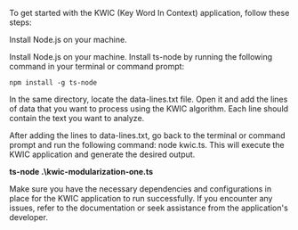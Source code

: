 To get started with the KWIC (Key Word In Context) application, follow these steps:

Install Node.js on your machine.

Install Node.js on your machine.
Install ts-node by running the following command in your terminal or command prompt:
```
npm install -g ts-node
```

In the same directory, locate the data-lines.txt file. Open it and add the lines of data that you want to process using the KWIC algorithm. Each line should contain the text you want to analyze.

After adding the lines to data-lines.txt, go back to the terminal or command prompt and run the following command: node kwic.ts. This will execute the KWIC application and generate the desired output.

**ts-node .\kwic-modularization-one.ts**

Make sure you have the necessary dependencies and configurations in place for the KWIC application to run successfully. If you encounter any issues, refer to the documentation or seek assistance from the application's developer.

